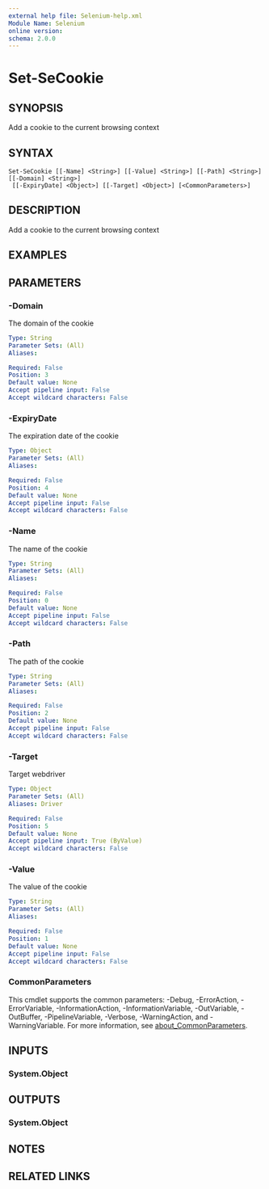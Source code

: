 ```yaml
---
external help file: Selenium-help.xml
Module Name: Selenium
online version:
schema: 2.0.0
---
```


# Set-SeCookie

## SYNOPSIS
Add a cookie to the current browsing context

## SYNTAX

```
Set-SeCookie [[-Name] <String>] [[-Value] <String>] [[-Path] <String>] [[-Domain] <String>]
 [[-ExpiryDate] <Object>] [[-Target] <Object>] [<CommonParameters>]
```

## DESCRIPTION
Add a cookie to the current browsing context

## EXAMPLES

## PARAMETERS

### -Domain
The domain of the cookie

```yaml
Type: String
Parameter Sets: (All)
Aliases:

Required: False
Position: 3
Default value: None
Accept pipeline input: False
Accept wildcard characters: False
```

### -ExpiryDate
The expiration date of the cookie

```yaml
Type: Object
Parameter Sets: (All)
Aliases:

Required: False
Position: 4
Default value: None
Accept pipeline input: False
Accept wildcard characters: False
```

### -Name
The name of the cookie

```yaml
Type: String
Parameter Sets: (All)
Aliases:

Required: False
Position: 0
Default value: None
Accept pipeline input: False
Accept wildcard characters: False
```

### -Path
The path of the cookie

```yaml
Type: String
Parameter Sets: (All)
Aliases:

Required: False
Position: 2
Default value: None
Accept pipeline input: False
Accept wildcard characters: False
```

### -Target
Target webdriver

```yaml
Type: Object
Parameter Sets: (All)
Aliases: Driver

Required: False
Position: 5
Default value: None
Accept pipeline input: True (ByValue)
Accept wildcard characters: False
```

### -Value
The value of the cookie

```yaml
Type: String
Parameter Sets: (All)
Aliases:

Required: False
Position: 1
Default value: None
Accept pipeline input: False
Accept wildcard characters: False
```

### CommonParameters
This cmdlet supports the common parameters: -Debug, -ErrorAction, -ErrorVariable, -InformationAction, -InformationVariable, -OutVariable, -OutBuffer, -PipelineVariable, -Verbose, -WarningAction, and -WarningVariable. For more information, see [about_CommonParameters](http://go.microsoft.com/fwlink/?LinkID=113216).

## INPUTS

### System.Object

## OUTPUTS

### System.Object
## NOTES

## RELATED LINKS
